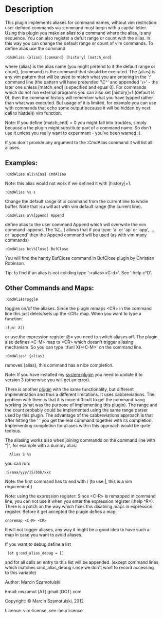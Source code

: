 Description
===========

This plugin implements aliases for command names, wihtout vim restriction:
user defined commands via :command must begin with a captial letter. Using
this plugin you make an alias to a command where the alias, is any sequence.
You can also register a defult range or count with the alias. In this way
you can change the default range or count of vim commands.
To define alias use the command: 
```vim
:CmdAlias {alias} {command} [history] [match_end] 
```
where {alias} is the alias name (you might pretend to it the default range
or count), {command} is the command that should be executed. The {alias} is
any vim pattern that will be used to match what you are entering in the ':'
command line (the pattern will have pretended '\C^' and appended '\\>' - the
later one unless [match_end] is specified and equal 0). For commands which
do not run external programs you can also set [history]=1 (default is 0),
then the command history will remember what you have typped rather than what
was executed. But usage of it is limited, for example you can use with
commands that echo some output because it will be hidden by next call to
histdel() vim function.


Note: If you define [match_end] = 0 you might fall into troubles, simply
because a the plugin might substitute part of a command name. So don't use
it unless you really want to experiment - you've been warned ;).


If you don't provide any argument to the :CmdAlias command it will list all
aliases.

Examples: 
---------
```vim
:CmdAlias ali\%[as] CmdAlias
```
Note: this alias would not work if we defined it with [history]=1.
```vim
:CmdAlias %s s
```
Change the default range of :s command from the current line to whole
buffer. Note that :su will act with vim default range (the current line).
```vim
:CmdAlias a\%[ppend] Append 
```
define alias to the user command Append which will overwrite the vim command
:append. The  \%[...] allows that if you type: 'a' or 'ap' or 'app', ...
or 'append' then the Append command will be used (as with vim many commands)
```vim
:CmdAlias bc\%[lose] BufClose
``` 
You will find the handy BufClose command in BufClose plugin by Christian
Robinson.

Tip: to find if an alias is not coliding type ':\<alias\>\<C-d\>'.
See ':help c^D'.

Other Commands and Maps:
------------------------

```vim
:CmdAliasToggle 
```
toggles on/of the aliases. Since the plugin remaps \<CR\> in the command line
this just delets/sets up the \<CR\> map.  When you want to type a function:
```vim
:fun! X()
```
or use the expression register @= you need to switch aliases
off. The plugin also defines \<C-M\> map to \<CR\> which doesn't trigger
aliasing mechanism. So you can type ':fun! X()\<C-M\>' on the command line.
```vim
:CmdAlias! {alias} 
```
removes {alias}, this command has a nice completion.

Note: If you have installed my [system plugin](http://www.vim.org/scripts/script.php?script_id=4224)
you need to update it to version 3 (otherwise you will get an error).

There is another [plugin](http://www.vim.org/scripts/script.php?script_id=746)
with the same functionality, but different implementation and thus a different
limitations.  It uses cabbreviations.  The problem with them is that it is
more difficult to get the command bang working (what was the purpose of
implementing this plugin). The range and the count probably could be
implemented using the same range parser used by this plugin. The advantage of
the cabbreviations approach is that after hitting the ' ' you get the real
command together with its completion.  Implementing completion for aliases
within this approach would be quite tedious.

The aliasing works also when joining commands on the command line with "|",
for example with a dummy alias:
```vim
  Alias S %s
```  
you can run:
```vim
:S/aaa/yyy/|S/bbb/xxx
```
Note: the first command has to end with / (to use |, this is a vim
requirement.)

Note: using the expression register:
Since \<C-R\> is remapped in command line, you can not use it when you enter
the expression register (:help ^R=). There is a patch on the way which fixes
this disabling maps in expression register. Before it get accepted the
plugin defies a map:
```vim
cnoremap <C-M> <CR>
```
It will not trigger aliases, any way it might be a good idea to have such
a map in case you want to avoid aliases.

If you want to debug define a list
```vim
 let g:cmd_alias_debug = []
``` 
and for all calls an entry to this list will be appended.
(except command lines which matches cmd_alias_debug since we don't want to
record accessing to this variable)


Author: Marcin Szamotulski

Email: mszamot [AT] gmail [DOT] com

Copyright: © Marcin Szamotulski, 2012

License: vim-license, see :help license


